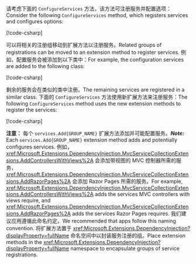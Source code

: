 <a name="csc"></a>

<span data-ttu-id="2ae55-101">请考虑下面的 `ConfigureServices` 方法，该方法可注册服务并配置选项：</span><span class="sxs-lookup"><span data-stu-id="2ae55-101">Consider the following `ConfigureServices` method, which registers services and configures options:</span></span>

[!code-csharp[](~/fundamentals/configuration/index/samples/3.x/ConfigSample/Startup2.cs?name=snippet)]

<span data-ttu-id="2ae55-102">可以将相关的注册组移动到扩展方法以注册服务。</span><span class="sxs-lookup"><span data-stu-id="2ae55-102">Related groups of registrations can be moved to an extension method to register services.</span></span> <span data-ttu-id="2ae55-103">例如，配置服务会被添加到以下类中：</span><span class="sxs-lookup"><span data-stu-id="2ae55-103">For example, the configuration services are added to the following class:</span></span>

[!code-csharp[](~/fundamentals/configuration/index/samples/3.x/ConfigSample/Options/MyConfigServiceCollectionExtensions.cs)]

<span data-ttu-id="2ae55-104">剩余的服务会在类似的类中注册。</span><span class="sxs-lookup"><span data-stu-id="2ae55-104">The remaining services are registered in a similar class.</span></span> <span data-ttu-id="2ae55-105">下面的 `ConfigureServices` 方法使用新扩展方法来注册服务：</span><span class="sxs-lookup"><span data-stu-id="2ae55-105">The following `ConfigureServices` method uses the new extension methods to register the services:</span></span>

[!code-csharp[](~/fundamentals/configuration/index/samples/3.x/ConfigSample/Startup4.cs?name=snippet)]

<span data-ttu-id="2ae55-106">**注意：** 每个 `services.Add{GROUP_NAME}` 扩展方法添加并可能配置服务。</span><span class="sxs-lookup"><span data-stu-id="2ae55-106">**_Note:_** Each `services.Add{GROUP_NAME}` extension method adds and potentially configures services.</span></span> <span data-ttu-id="2ae55-107">例如，<xref:Microsoft.Extensions.DependencyInjection.MvcServiceCollectionExtensions.AddControllersWithViews%2A> 会添加带视图的 MVC 控制器所需的服务，<xref:Microsoft.Extensions.DependencyInjection.MvcServiceCollectionExtensions.AddRazorPages%2A> 会添加 Razor Pages 所需的服务。</span><span class="sxs-lookup"><span data-stu-id="2ae55-107">For example, <xref:Microsoft.Extensions.DependencyInjection.MvcServiceCollectionExtensions.AddControllersWithViews%2A> adds the services MVC controllers with views require, and <xref:Microsoft.Extensions.DependencyInjection.MvcServiceCollectionExtensions.AddRazorPages%2A> adds the services Razor Pages requires.</span></span> <span data-ttu-id="2ae55-108">我们建议应用遵循此命名约定。</span><span class="sxs-lookup"><span data-stu-id="2ae55-108">We recommended that apps follow this naming convention.</span></span> <span data-ttu-id="2ae55-109">将扩展方法置于 <xref:Microsoft.Extensions.DependencyInjection?displayProperty=fullName> 命名空间中以封装服务注册的组。</span><span class="sxs-lookup"><span data-stu-id="2ae55-109">Place extension methods in the <xref:Microsoft.Extensions.DependencyInjection?displayProperty=fullName> namespace to encapsulate groups of service registrations.</span></span>
